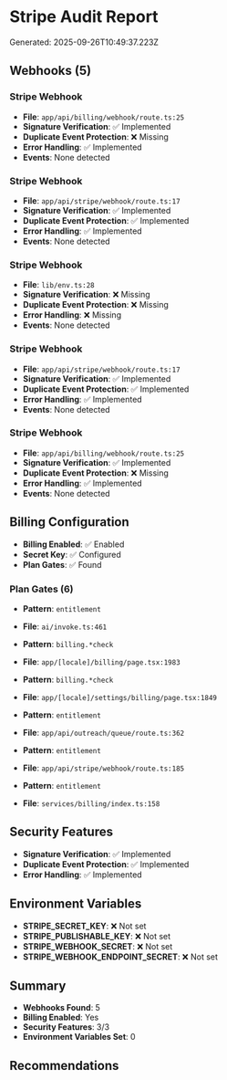 # Stripe Audit Report

Generated: 2025-09-26T10:49:37.223Z

## Webhooks (5)

### Stripe Webhook
- **File**: `app/api/billing/webhook/route.ts:25`
- **Signature Verification**: ✅ Implemented
- **Duplicate Event Protection**: ❌ Missing
- **Error Handling**: ✅ Implemented
- **Events**: None detected


### Stripe Webhook
- **File**: `app/api/stripe/webhook/route.ts:17`
- **Signature Verification**: ✅ Implemented
- **Duplicate Event Protection**: ✅ Implemented
- **Error Handling**: ✅ Implemented
- **Events**: None detected


### Stripe Webhook
- **File**: `lib/env.ts:28`
- **Signature Verification**: ❌ Missing
- **Duplicate Event Protection**: ❌ Missing
- **Error Handling**: ❌ Missing
- **Events**: None detected


### Stripe Webhook
- **File**: `app/api/stripe/webhook/route.ts:17`
- **Signature Verification**: ✅ Implemented
- **Duplicate Event Protection**: ✅ Implemented
- **Error Handling**: ✅ Implemented
- **Events**: None detected


### Stripe Webhook
- **File**: `app/api/billing/webhook/route.ts:25`
- **Signature Verification**: ✅ Implemented
- **Duplicate Event Protection**: ❌ Missing
- **Error Handling**: ✅ Implemented
- **Events**: None detected


## Billing Configuration
- **Billing Enabled**: ✅ Enabled
- **Secret Key**: ✅ Configured
- **Plan Gates**: ✅ Found

### Plan Gates (6)

- **Pattern**: `entitlement`
- **File**: `ai/invoke.ts:461`


- **Pattern**: `billing.*check`
- **File**: `app/[locale]/billing/page.tsx:1983`


- **Pattern**: `billing.*check`
- **File**: `app/[locale]/settings/billing/page.tsx:1849`


- **Pattern**: `entitlement`
- **File**: `app/api/outreach/queue/route.ts:362`


- **Pattern**: `entitlement`
- **File**: `app/api/stripe/webhook/route.ts:185`


- **Pattern**: `entitlement`
- **File**: `services/billing/index.ts:158`


## Security Features
- **Signature Verification**: ✅ Implemented
- **Duplicate Event Protection**: ✅ Implemented
- **Error Handling**: ✅ Implemented

## Environment Variables
- **STRIPE_SECRET_KEY**: ❌ Not set
- **STRIPE_PUBLISHABLE_KEY**: ❌ Not set
- **STRIPE_WEBHOOK_SECRET**: ❌ Not set
- **STRIPE_WEBHOOK_ENDPOINT_SECRET**: ❌ Not set

## Summary
- **Webhooks Found**: 5
- **Billing Enabled**: Yes
- **Security Features**: 3/3
- **Environment Variables Set**: 0

## Recommendations








